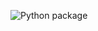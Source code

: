 ![Python package](https://github.com/99002500/Sentimental-Analysis-Python-/workflows/Python%20package/badge.svg)
